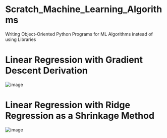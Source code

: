 # Scratch_Machine_Learning_Algorithms
Writing Object-Oriented Python Programs for ML Algorithms instead of using Libraries

# Linear Regression with Gradient Descent Derivation

![image](https://user-images.githubusercontent.com/59415488/223497603-f951520b-8f0c-4704-ac98-cf35ebc9c34d.png)

# Linear Regression with Ridge Regression as a Shrinkage Method

![image](https://user-images.githubusercontent.com/59415488/223498232-27faac85-8e4f-4c45-a020-4ebf11f81c96.png)
